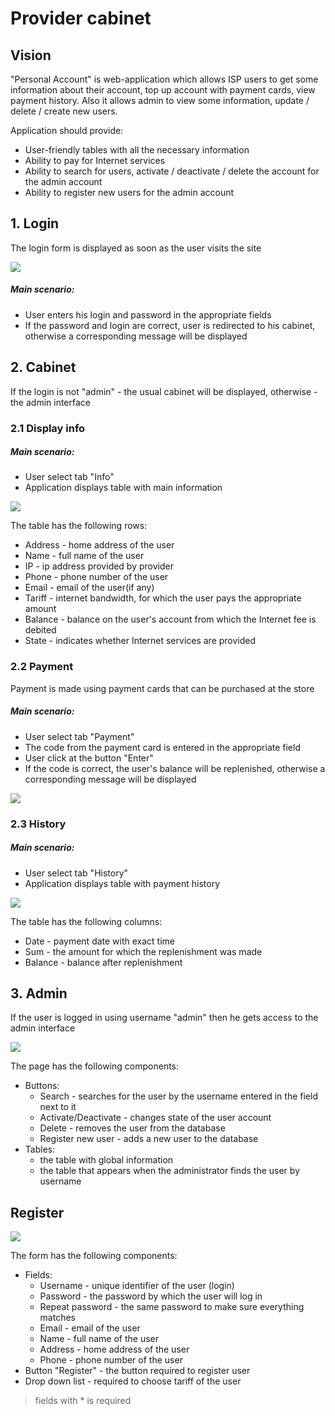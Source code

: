 # Provider cabinet
## Vision

"Personal Account" is web-application which allows ISP users to get some information about their account,
top up account with payment cards, view payment history.
Also it allows admin to view some information, update / delete / create new users.

Application should provide:
+ User-friendly tables with all the necessary information
+ Ability to pay for Internet services
+ Ability to search for users, activate / deactivate / delete the account
for the admin account
+ Ability to register new users for the admin account

## 1. Login
The login form is displayed as soon as the user visits the site

![](static/img/login.jpg)

##### Main scenario:
+ User enters his login and password in the appropriate fields
+ If the password and login are correct, user is redirected to his cabinet,
otherwise a corresponding message will be displayed

## 2. Cabinet
If the login is not "admin" - the usual cabinet will be displayed,
otherwise - the admin interface

### 2.1 Display info

##### Main scenario:
+ User select tab "Info"
+ Application displays table with main information

![](static/img/info.jpg)

The table has the following rows:
+ Address - home address of the user
+ Name - full name of the user
+ IP - ip address provided by provider
+ Phone - phone number of the user
+ Email - email of the user(if any)
+ Tariff - internet bandwidth, for which the user pays the appropriate amount
+ Balance - balance on the user's account from which the Internet fee is debited
+ State - indicates whether Internet services are provided

### 2.2 Payment
Payment is made using payment cards that can be purchased at the store

##### Main scenario:
+ User select tab "Payment"
+ The code from the payment card is entered in the appropriate field
+ User click at the button "Enter"
+ If the code is correct, the user's balance will be replenished,
otherwise a corresponding message will be displayed

![](static/img/payment.jpg)

### 2.3 History

##### Main scenario:
+ User select tab "History"
+ Application displays table with payment history

![](static/img/history.jpg)

The table has the following columns:
+ Date - payment date with exact time
+ Sum - the amount for which the replenishment was made
+ Balance - balance after replenishment

## 3. Admin
If the user is logged in using username "admin" then he gets access to the admin interface

![](static/img/admin.jpg)

The page has the following components:
* Buttons:
    + Search - searches for the user by the username entered in the field next to it
    + Activate/Deactivate - changes state of the user account
    + Delete - removes the user from the database
    + Register new user - adds a new user to the database
* Tables:
    + the table with global information
    + the table that appears when the administrator finds the user by username

## Register

![](static/img/register.jpg)

The form has the following components:
* Fields:
    + Username - unique identifier of the user (login)
    + Password - the password by which the user will log in
    + Repeat password - the same password to make sure everything matches
    + Email - email of the user
    + Name - full name of the user
    + Address - home address of the user
    + Phone - phone number of the user
* Button "Register" - the button required to register user
* Drop down list - required to choose tariff of the user
> fields with * is required
